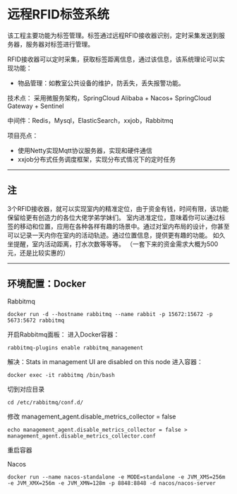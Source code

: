 # 远程RFID标签系统

该工程主要功能为标签管理。标签通过远程RFID接收器识别，定时采集发送到服务器，服务器对标签进行管理。

RFID接收器可以定时采集，获取标签距离信息，通过该信息，该系统理论可以实现功能：

* 物品管理：如教室公共设备的维护，防丢失，丢失报警功能。

技术点：
采用微服务架构，SpringCloud Alibaba + Nacos+ SpringCloud Gateway + Sentinel

中间件：Redis，Mysql，ElasticSearch，xxjob，Rabbitmq

项目亮点：
* 使用Netty实现Mqtt协议服务器，实现和硬件通信
* xxjob分布式任务调度框架，实现分布式情况下的定时任务


*****
## 注
3个RFID接收器，就可以实现室内的精准定位，由于资金有钱，时间有限，该功能保留给更有创造力的各位大佬学弟学妹们。
室内进准定位，意味着你可以通过标签的移动和位置，应用在各种各样有趣的场景中。通过对室内布局的设计，你甚至可以记录一天内你在室内的活动轨迹。通过位置信息，提供更有趣的功能。
如久坐提醒，室内活动距离，打水次数等等等。
（一套下来的资金需求大概为500元，还是比较实惠的）

*****
## 环境配置：Docker
Rabbitmq
```shell
docker run -d --hostname rabbitmq --name rabbit -p 15672:15672 -p 5673:5672 rabbitmq
```
开启Rabbitmq面板：
进入Docker容器：
```shell
rabbitmq-plugins enable rabbitmq_management
```
解决：Stats in management UI are disabled on this node
进入容器：
```shell
docker exec -it rabbitmq /bin/bash
```
切到对应目录
```shell
cd /etc/rabbitmq/conf.d/
```
修改 management_agent.disable_metrics_collector = false
```shell
echo management_agent.disable_metrics_collector = false > management_agent.disable_metrics_collector.conf
```
重启容器

Nacos
```shell
docker run --name nacos-standalone -e MODE=standalone -e JVM_XMS=256m -e JVM_XMX=256m -e JVM_XMN=128m -p 8848:8848 -d nacos/nacos-server
```